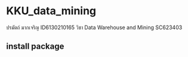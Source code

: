 # KKU_data_mining
ปรมัตถ์ มากเจริญ ID6130210165 วิชา Data Warehouse and Mining SC623403

## install package
